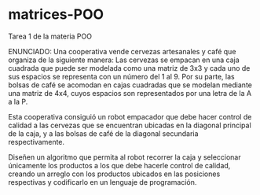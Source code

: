 # matrices-POO

Tarea 1 de la materia POO 

ENUNCIADO: 
Una cooperativa vende cervezas artesanales y café que organiza de la siguiente manera: Las cervezas se empacan en una caja cuadrada que puede ser modelada
como una matriz de 3x3 y cada uno de sus espacios se representa con un número del 1 al 9. Por su parte, las bolsas de café se acomodan en cajas cuadradas 
que se modelan mediante una matriz de 4x4, cuyos espacios son representados por una letra de la A a la P.

Esta cooperativa consiguió un robot empacador que debe hacer control de calidad a las cervezas que se encuentran ubicadas en la diagonal principal de la caja,
y a las bolsas de café de la diagonal secundaria respectivamente.

Diseñen un algoritmo que permita al robot recorrer la caja y seleccionar únicamente los productos a los que debe hacerle control de calidad, 
creando un arreglo con los productos ubicados en las posiciones respectivas y codificarlo en un lenguaje de programación.

